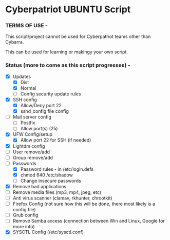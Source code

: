 # Cyberpatriot UBUNTU Script

### TERMS OF USE -

This script/project cannot be used for Cyberpatriot teams other than Cybarra.

This can be used for learning or makingy your own script.

### Status (more to come as this script progresses) -
- [x] Updates
    - [x] Dist
    - [x] Normal
    - [ ] Config security update rules
- [x] SSH config
    - [x] Allow/Deny port 22
    - [x] sshd_config file config
- [ ] Mail server config
    - [ ] Postfix
    - [ ] Allow port(s) (25)
- [x] UFW Config/setup
    - [x] Allow port 22 for SSH (if needed)
- [x] Lightdm config
- [ ] User remove/add
- [ ] Group remove/add
- [ ] Passwords
    - [x] Password rules - in /etc/login.defs
    - [x] chmod 640 /etc/shadow
    - [ ] Change insecure passwords
- [x] Remove bad applications
- [ ] Remove media files (mp3, mp4, jpeg, etc) 
- [ ] Anti virus scanner (clamav, rkhunter, chrootkit)
- [ ] Firefox Config (not sure how this will be done, there most likely is a config file)
- [ ] Grub config
- [ ] Remove Samba access (connection between Win and Linux, Google for more info)
- [x] SYSCTL Config (/etc/sysctl.conf)